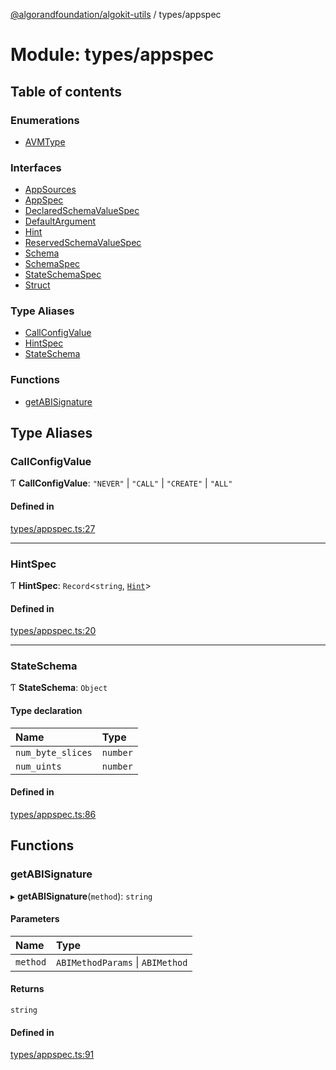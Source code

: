 [@algorandfoundation/algokit-utils](../README.md) / types/appspec

# Module: types/appspec

## Table of contents

### Enumerations

- [AVMType](../enums/types_appspec.AVMType.md)

### Interfaces

- [AppSources](../interfaces/types_appspec.AppSources.md)
- [AppSpec](../interfaces/types_appspec.AppSpec.md)
- [DeclaredSchemaValueSpec](../interfaces/types_appspec.DeclaredSchemaValueSpec.md)
- [DefaultArgument](../interfaces/types_appspec.DefaultArgument.md)
- [Hint](../interfaces/types_appspec.Hint.md)
- [ReservedSchemaValueSpec](../interfaces/types_appspec.ReservedSchemaValueSpec.md)
- [Schema](../interfaces/types_appspec.Schema.md)
- [SchemaSpec](../interfaces/types_appspec.SchemaSpec.md)
- [StateSchemaSpec](../interfaces/types_appspec.StateSchemaSpec.md)
- [Struct](../interfaces/types_appspec.Struct.md)

### Type Aliases

- [CallConfigValue](types_appspec.md#callconfigvalue)
- [HintSpec](types_appspec.md#hintspec)
- [StateSchema](types_appspec.md#stateschema)

### Functions

- [getABISignature](types_appspec.md#getabisignature)

## Type Aliases

### CallConfigValue

Ƭ **CallConfigValue**: ``"NEVER"`` \| ``"CALL"`` \| ``"CREATE"`` \| ``"ALL"``

#### Defined in

[types/appspec.ts:27](https://github.com/algorandfoundation/algokit-utils-ts/blob/main/src/types/appspec.ts#L27)

___

### HintSpec

Ƭ **HintSpec**: `Record`<`string`, [`Hint`](../interfaces/types_appspec.Hint.md)\>

#### Defined in

[types/appspec.ts:20](https://github.com/algorandfoundation/algokit-utils-ts/blob/main/src/types/appspec.ts#L20)

___

### StateSchema

Ƭ **StateSchema**: `Object`

#### Type declaration

| Name | Type |
| :------ | :------ |
| `num_byte_slices` | `number` |
| `num_uints` | `number` |

#### Defined in

[types/appspec.ts:86](https://github.com/algorandfoundation/algokit-utils-ts/blob/main/src/types/appspec.ts#L86)

## Functions

### getABISignature

▸ **getABISignature**(`method`): `string`

#### Parameters

| Name | Type |
| :------ | :------ |
| `method` | `ABIMethodParams` \| `ABIMethod` |

#### Returns

`string`

#### Defined in

[types/appspec.ts:91](https://github.com/algorandfoundation/algokit-utils-ts/blob/main/src/types/appspec.ts#L91)
